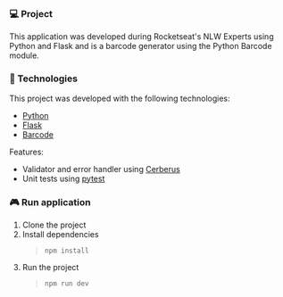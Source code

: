 ### 💻 Project

This application was developed during Rocketseat's NLW Experts using Python and Flask and is a barcode generator using the Python Barcode module.

### 🚀 Technologies

This project was developed with the following technologies:

- [Python](https://www.python.org/)
- [Flask](https://pypi.org/project/Flask/)
- [Barcode](https://pypi.org/project/python-barcode/)

Features:

- Validator and error handler using [Cerberus](https://docs.python-cerberus.org/)
- Unit tests using [pytest](https://docs.pytest.org/en/8.0.x/)

### 🎮 Run application

1. Clone the project
2. Install dependencies
    > `npm install`
3. Run the project
    > `npm run dev`

